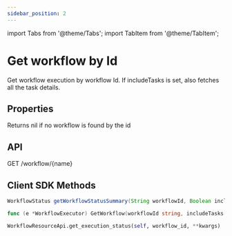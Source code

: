 ```yaml
---
sidebar_position: 2
---
```


import Tabs from '@theme/Tabs';
import TabItem from '@theme/TabItem';

# Get workflow by Id
Get workflow execution by workflow Id.  If includeTasks is set, also fetches all the task details.

## Properties
Returns nil if no workflow is found by the id

## API
GET /workflow/{name}

## Client SDK Methods

<Tabs>
<TabItem value="Java" label="Java">

```java
WorkflowStatus getWorkflowStatusSummary(String workflowId, Boolean includeOutput, Boolean includeVariables)
```

</TabItem>
<TabItem value="Golang" label="Golang">

```go
func (e *WorkflowExecutor) GetWorkflow(workflowId string, includeTasks bool) (*model.Workflow, error)
```

</TabItem>
<TabItem value="Python" label="Python">

```python
WorkflowResourceApi.get_execution_status(self, workflow_id, **kwargs)
```

</TabItem>
<TabItem value="CSharp" label="CSharp">

```csharp

```

</TabItem>
<TabItem value="Javascript" label="Javascript">

```javascript

```

</TabItem>
<TabItem value="Clojure" label="Clojure">

```clojure

```

</TabItem>
</Tabs>